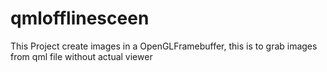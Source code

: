 # qmlofflinesceen
This Project create images in a OpenGLFramebuffer, this is to grab images from qml file without actual viewer
